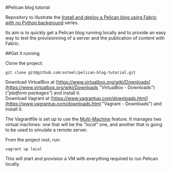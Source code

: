 #Pelican blog tutorial

Repository to illustrate the [Install and deploy a Pelican blog using Fabric with no Python background](http://blog.osteel.me/posts/2015/02/22/install-and-deploy-a-pelican-blog-using-fabric-with-no-python-background.html "Install and deploy a Pelican blog using Fabric with no Python background") series.

Its aim is to quickly get a Pelican blog running locally and to provide an easy way to test the provisionning of a server and the publication of content with Fabric.

##Get it running

Clone the project:

    git clone git@github.com:osteel/pelican-blog-tutorial.git

Download VirtualBox at [https://www.virtualbox.org/wiki/Downloads](https://www.virtualbox.org/wiki/Downloads "VirtualBox - Downloads") (*"platform packages"*) and install it.  
Download Vagrant at [https://www.vagrantup.com/downloads.html](https://www.vagrantup.com/downloads.html "Vagrant - Downloads") and install it.

The Vagrantfile is set up to use the [Multi-Machine](https://docs.vagrantup.com/v2/multi-machine/index.html "Vagrant documentation - Multi-Machine") feature. It manages two virtual machines: one that will be the *"local"* one, and another that is going to be used to simulate a remote server.

From the project root, run:

    vagrant up local

This will start and provision a VM with everything required to run Pelican locally.

